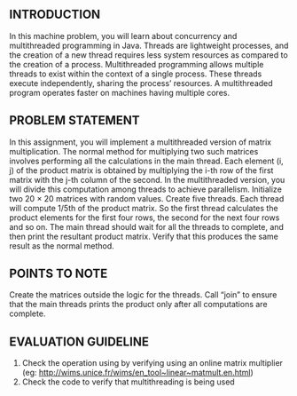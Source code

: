 ## INTRODUCTION

In this machine problem, you will learn about concurrency and multithreaded programming in Java. Threads
are lightweight processes, and the creation of a new thread requires less system resources as compared to
the creation of a process. Multithreaded programming allows multiple threads to exist within the context
of a single process. These threads execute independently, sharing the process’ resources. A multithreaded
program operates faster on machines having multiple cores.

## PROBLEM STATEMENT

In this assignment, you will implement a multithreaded version of matrix multiplication. The normal method
for multiplying two such matrices involves performing all the calculations in the main thread. Each element
(i, j) of the product matrix is obtained by multiplying the i-th row of the first matrix with the j-th column
of the second. In the multithreaded version, you will divide this computation among threads to achieve
parallelism. Initialize two 20 × 20 matrices with random values. Create five threads. Each thread will
compute 1/5th of the product matrix. So the first thread calculates the product elements for the first four
rows, the second for the next four rows and so on. The main thread should wait for all the threads to
complete, and then print the resultant product matrix. Verify that this produces the same result as the
normal method.

## POINTS TO NOTE

Create the matrices outside the logic for the threads. Call “join” to ensure that the main threads prints the
product only after all computations are complete.

## EVALUATION GUIDELINE

1. Check the operation using by verifying using an online matrix multiplier
(eg: http://wims.unice.fr/wims/en_tool~linear~matmult.en.html)
2. Check the code to verify that multithreading is being used
